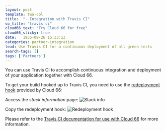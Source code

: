```yaml
---
layout: post
template: two-col
title:  "- Integration with Travis CI"
so_title: "travis ci"
cloud66_text: "Try Cloud 66 for free"
cloud66_sticky: true
date:   1935-09-26 15:33:13
categories: partner-integration
lead: Use Travis CI for a continuous deployment of all green tests
search-tags: []
tags: ['Partners']
---
```


You can use Travis CI to accomplish continuous integration and deployment of your application together with Cloud 66.

To get your build hooked up to Travis CI, you need to use the [redeployment hook](/stack-features/redeployment-hook.html) provided by Cloud 66:

Access the _stack information_ page:
![Stack info](http://cdn.cloud66.com/images/help/stack_information.png)

Copy the redeployment hook:
![Redeployment hook](http://cdn.cloud66.com/images/help/stack_info_overlay.png)

Please refer to the [Travis CI documentation for use with Cloud 66](http://docs.travis-ci.com/user/deployment/cloud66/) for more information.